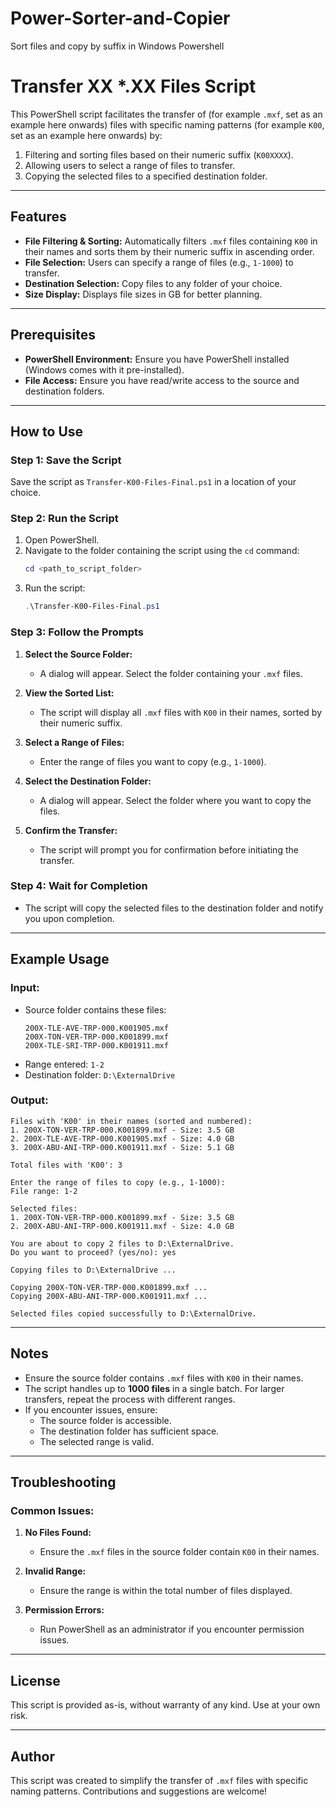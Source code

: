# Power-Sorter-and-Copier
Sort files and copy by suffix in Windows Powershell

# Transfer XX *.XX Files Script

This PowerShell script facilitates the transfer of (for example `.mxf`, set as an example here onwards) files with specific naming patterns (for example `K00`, set as an example here onwards) by:
1. Filtering and sorting files based on their numeric suffix (`K00XXXX`).
2. Allowing users to select a range of files to transfer.
3. Copying the selected files to a specified destination folder.

---

## Features
- **File Filtering & Sorting:** Automatically filters `.mxf` files containing `K00` in their names and sorts them by their numeric suffix in ascending order.
- **File Selection:** Users can specify a range of files (e.g., `1-1000`) to transfer.
- **Destination Selection:** Copy files to any folder of your choice.
- **Size Display:** Displays file sizes in GB for better planning.

---

## Prerequisites
- **PowerShell Environment:** Ensure you have PowerShell installed (Windows comes with it pre-installed).
- **File Access:** Ensure you have read/write access to the source and destination folders.

---

## How to Use

### Step 1: Save the Script
Save the script as `Transfer-K00-Files-Final.ps1` in a location of your choice.

### Step 2: Run the Script
1. Open PowerShell.
2. Navigate to the folder containing the script using the `cd` command:
   ```powershell
   cd <path_to_script_folder>
   ```
3. Run the script:
   ```powershell
   .\Transfer-K00-Files-Final.ps1
   ```

### Step 3: Follow the Prompts
1. **Select the Source Folder:**
   - A dialog will appear. Select the folder containing your `.mxf` files.

2. **View the Sorted List:**
   - The script will display all `.mxf` files with `K00` in their names, sorted by their numeric suffix.

3. **Select a Range of Files:**
   - Enter the range of files you want to copy (e.g., `1-1000`).

4. **Select the Destination Folder:**
   - A dialog will appear. Select the folder where you want to copy the files.

5. **Confirm the Transfer:**
   - The script will prompt you for confirmation before initiating the transfer.

### Step 4: Wait for Completion
- The script will copy the selected files to the destination folder and notify you upon completion.

---

## Example Usage

### Input:
- Source folder contains these files:
  ```
  200X-TLE-AVE-TRP-000.K001905.mxf
  200X-TON-VER-TRP-000.K001899.mxf
  200X-TLE-SRI-TRP-000.K001911.mxf
  ```
- Range entered: `1-2`
- Destination folder: `D:\ExternalDrive`

### Output:
```
Files with 'K00' in their names (sorted and numbered):
1. 200X-TON-VER-TRP-000.K001899.mxf - Size: 3.5 GB
2. 200X-TLE-AVE-TRP-000.K001905.mxf - Size: 4.0 GB
3. 200X-ABU-ANI-TRP-000.K001911.mxf - Size: 5.1 GB

Total files with 'K00': 3

Enter the range of files to copy (e.g., 1-1000):
File range: 1-2

Selected files:
1. 200X-TON-VER-TRP-000.K001899.mxf - Size: 3.5 GB
2. 200X-ABU-ANI-TRP-000.K001911.mxf - Size: 4.0 GB

You are about to copy 2 files to D:\ExternalDrive.
Do you want to proceed? (yes/no): yes

Copying files to D:\ExternalDrive ...

Copying 200X-TON-VER-TRP-000.K001899.mxf ...
Copying 200X-ABU-ANI-TRP-000.K001911.mxf ...

Selected files copied successfully to D:\ExternalDrive.
```

---

## Notes
- Ensure the source folder contains `.mxf` files with `K00` in their names.
- The script handles up to **1000 files** in a single batch. For larger transfers, repeat the process with different ranges.
- If you encounter issues, ensure:
  - The source folder is accessible.
  - The destination folder has sufficient space.
  - The selected range is valid.

---

## Troubleshooting
### Common Issues:
1. **No Files Found:**
   - Ensure the `.mxf` files in the source folder contain `K00` in their names.

2. **Invalid Range:**
   - Ensure the range is within the total number of files displayed.

3. **Permission Errors:**
   - Run PowerShell as an administrator if you encounter permission issues.

---

## License
This script is provided as-is, without warranty of any kind. Use at your own risk.

---

## Author
This script was created to simplify the transfer of `.mxf` files with specific naming patterns. Contributions and suggestions are welcome!
